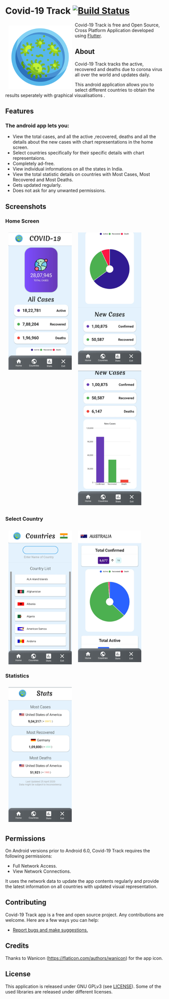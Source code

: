 # Covid-19 Track [![Build Status](https://travis-ci.org/wallabag/android-app.svg?branch=master)](https://travis-ci.org/wallabag/android-app)

<img src="microorganism.png" align="left"
width="200" hspace="10" vspace="10">

  
Covid-19 Track is free and Open Source, Cross Platform Application developed using [Flutter](https://github.com/flutter/flutter).


## About

Covid-19 Track tracks the active, recovered and deaths due to corona virus all over the world and updates daily.  

This android application allows you to select different countries to obtain the results seperately with graphical visualisations .


## Features

### The android app lets you:

- View the total cases, and all the active ,recovered, deaths and all the details about the new cases with chart representations in the   home screen.
- Select countries specifically for their specific details with chart representaions.
- Completely ad-free.
- View individual informations on all the states in India.
- View the total statistic details on countries with Most Cases, Most Recovered and Most Deaths.
- Gets updated regularly.
- Does not ask for any unwanted permissions.

## Screenshots

### Home Screen
<img src="1.jpg" align="left"
width="200"
    hspace="10" vspace="10">
<img src="2.jpg" align="center"
width="200"
    hspace="10" vspace="10">
<img src="3.jpg" align="center"
width="200"
    hspace="10" vspace="10">
    
### Select Country

<img src="4.jpg" align="left"
width="200"
    hspace="10" vspace="10">
<img src="5.jpg" align="center"
width="200"
    hspace="10" vspace="10">
    
 ### Statistics
 
<img src="6.jpg" align="center"
width="200"
    hspace="10" vspace="10">

## Permissions

On Android versions prior to Android 6.0, Covid-19 Track requires the following permissions:
- Full Network Access.
- View Network Connections.

It uses the network data to update the app contents regularly and provide the latest information on all countries with updated visual representation.

## Contributing

Covid-19 Track app is a free and open source project. Any contributions are welcome. Here are a few ways you can help:
 * [Report bugs and make suggestions.](https://github.com/wallabag/android-app/issues)
 

## Credits  
Thanks to  Wanicon (https://flaticon.com/authors/wanicon) for the app icon.

## License

This application is released under GNU GPLv3 (see [LICENSE](LICENSE)).
Some of the used libraries are released under different licenses.
